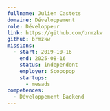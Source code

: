 ```yaml
---
fullname: Julien Castets
domaine: Développement
role: Développeur
link: https://github.com/brmzkw
github: brmzkw
missions:
  - start: 2019-10-16
    end: 2025-08-16
    status: independent
    employer: Scopopop
    startups:
      - mesads
competences:
  - Développement Backend
---
```


